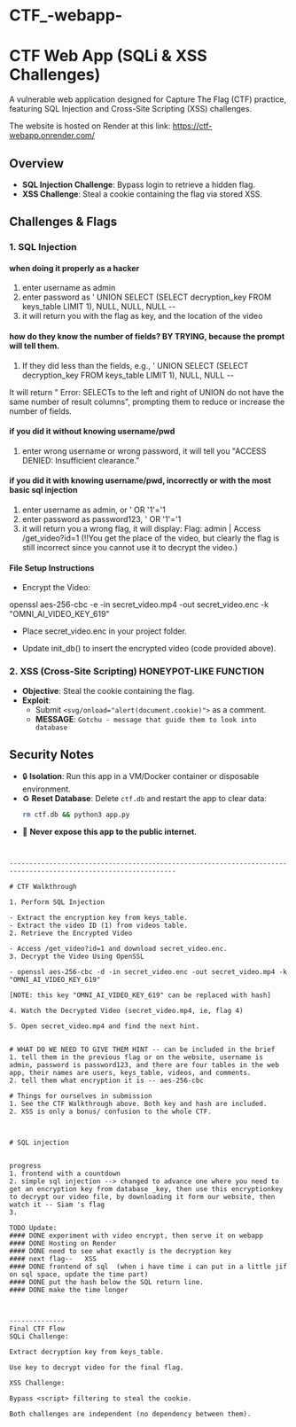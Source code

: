 # CTF_-webapp-


# CTF Web App (SQLi & XSS Challenges)

A vulnerable web application designed for Capture The Flag (CTF) practice, featuring SQL Injection and Cross-Site Scripting (XSS) challenges.

The website is hosted on Render at this link: https://ctf-webapp.onrender.com/

## Overview
- **SQL Injection Challenge**: Bypass login to retrieve a hidden flag.
- **XSS Challenge**: Steal a cookie containing the flag via stored XSS.


## Challenges & Flags
### 1. SQL Injection
#### when doing it properly as a hacker
1. enter username as admin
2. enter password as ' UNION SELECT (SELECT decryption_key FROM keys_table LIMIT 1), NULL, NULL, NULL -- 
3. it will return you with the flag as key, and the location of the video 

#### how do they know the number of fields? BY TRYING, because the prompt will tell them. 
1. If they did less than the fields, e.g.,
' UNION SELECT (SELECT decryption_key FROM keys_table LIMIT 1), NULL, NULL --

It will return " Error: SELECTs to the left and right of UNION do not have the same number of result columns", prompting them to reduce or increase the number of fields. 

#### if you did it without knowing username/pwd
1. enter wrong username or wrong password, it will tell you "ACCESS DENIED: Insufficient clearance."

#### if you did it with knowing username/pwd, incorrectly or with the most basic sql injection 
1. enter username as admin, or ' OR '1'='1
2. enter password as password123, ' OR '1'='1
3. it will return you a wrong flag, it will display: Flag: admin | Access /get_video?id=1 
(!!You get the place of the video, but clearly the flag is still incorrect since you cannot use it to decrypt the video.)



#### File Setup Instructions
* Encrypt the Video:

openssl aes-256-cbc -e -in secret_video.mp4 -out secret_video.enc -k "OMNI_AI_VIDEO_KEY_619"

* Place secret_video.enc in your project folder.

* Update init_db() to insert the encrypted video (code provided above).



### 2. XSS (Cross-Site Scripting) HONEYPOT-LIKE FUNCTION
- **Objective**: Steal the cookie containing the flag.
- **Exploit**: 
  - Submit `<svg/onload="alert(document.cookie)">` as a comment.
  - **MESSAGE**: `Gotchu - message that guide them to look into database` 

## Security Notes
- 🔒 **Isolation**: Run this app in a VM/Docker container or disposable environment.
- ♻️ **Reset Database**: Delete `ctf.db` and restart the app to clear data:
  ```bash
  rm ctf.db && python3 app.py
  ```
- 🚫 **Never expose this app to the public internet**.
```


----------------------------------------------------------------------------------------------------------------

# CTF Walkthrough

1. Perform SQL Injection

- Extract the encryption key from keys_table.
- Extract the video ID (1) from videos table.
2. Retrieve the Encrypted Video

- Access /get_video?id=1 and download secret_video.enc.
3. Decrypt the Video Using OpenSSL

- openssl aes-256-cbc -d -in secret_video.enc -out secret_video.mp4 -k "OMNI_AI_VIDEO_KEY_619" 

[NOTE: this key "OMNI_AI_VIDEO_KEY_619" can be replaced with hash]

4. Watch the Decrypted Video (secret_video.mp4, ie, flag 4)

5. Open secret_video.mp4 and find the next hint.


# WHAT DO WE NEED TO GIVE THEM HINT -- can be included in the brief
1. tell them in the previous flag or on the website, username is admin, password is password123, and there are four tables in the web app, their names are users, keys_table, videos, and comments. 
2. tell them what encryption it is -- aes-256-cbc

# Things for ourselves in submission
1. See the CTF Walkthrough above. Both key and hash are included. 
2. XSS is only a bonus/ confusion to the whole CTF.



# SQL injection 


progress
1. frontend with a countdown 
2. simple sql injection --> changed to advance one where you need to get an encryption key from database _key, then use this encryptionkey to decrypt our video file, by downloading it form our website, then watch it -- Siam 's flag 
3. 

TODO Update:
#### DONE experiment with video encrypt, then serve it on webapp
#### DONE Hosting on Render
#### DONE need to see what exactly is the decryption key
#### next flag--   XSS
#### DONE frontend of sql  (when i have time i can put in a little jif on sql space, update the time part)
#### DONE put the hash below the SQL return line.
#### DONE make the time longer 



--------------
Final CTF Flow
SQLi Challenge:

Extract decryption key from keys_table.

Use key to decrypt video for the final flag.

XSS Challenge:

Bypass <script> filtering to steal the cookie.

Both challenges are independent (no dependency between them).